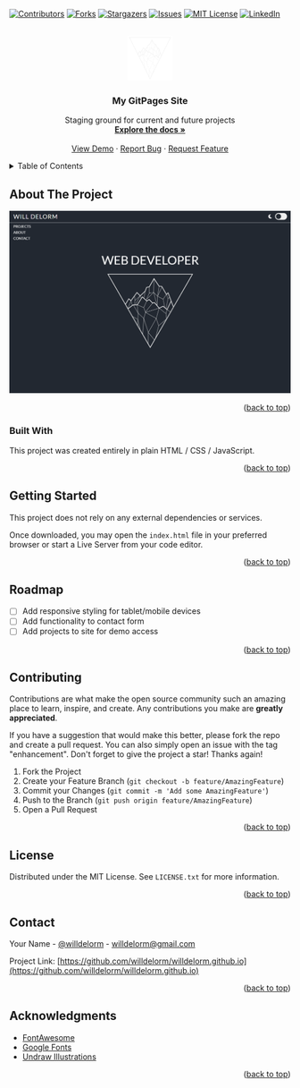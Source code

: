 <a name="readme-top"></a>
<!--
*** README Template created by othneildrew. 
*** You can find their repo here:
*** https://github.com/othneildrew/Best-README-Template
-->


<!-- PROJECT SHIELDS -->
[![Contributors][contributors-shield]][contributors-url]
[![Forks][forks-shield]][forks-url]
[![Stargazers][stars-shield]][stars-url]
[![Issues][issues-shield]][issues-url]
[![MIT License][license-shield]][license-url]
[![LinkedIn][linkedin-shield]][linkedin-url]


<!-- PROJECT LOGO -->
<br />
<div align="center">
  <a href="https://github.com/willdelorm/willdelorm.github.io">
    <img src="assets/img/tattoo-logo-primary.svg" alt="Logo" width="80" height="80">
  </a>

<h3 align="center">My GitPages Site</h3>

  <p align="center">
    Staging ground for current and future projects
    <br />
    <a href="https://github.com/willdelorm/willdelorm.github.io"><strong>Explore the docs »</strong></a>
    <br />
    <br />
    <a href="https://willdelorm.github.io">View Demo</a>
    ·
    <a href="https://github.com/willdelorm/willdelorm.github.io/issues">Report Bug</a>
    ·
    <a href="https://github.com/willdelorm/willdelorm.github.io/issues">Request Feature</a>
  </p>
</div>



<!-- TABLE OF CONTENTS -->
<details>
  <summary>Table of Contents</summary>
  <ol>
    <li>
      <a href="#about-the-project">About The Project</a>
      <ul>
        <li><a href="#built-with">Built With</a></li>
      </ul>
    </li>
    <li>
      <a href="#getting-started">Getting Started</a>
      <ul>
        <li><a href="#prerequisites">Prerequisites</a></li>
        <li><a href="#installation">Installation</a></li>
      </ul>
    </li>
    <li><a href="#usage">Usage</a></li>
    <li><a href="#roadmap">Roadmap</a></li>
    <li><a href="#contributing">Contributing</a></li>
    <li><a href="#license">License</a></li>
    <li><a href="#contact">Contact</a></li>
    <li><a href="#acknowledgments">Acknowledgments</a></li>
  </ol>
</details>



<!-- ABOUT THE PROJECT -->
## About The Project

[![Product Name Screen Shot][product-screenshot]](https://example.com)

<p align="right">(<a href="#readme-top">back to top</a>)</p>


### Built With

This project was created entirely in plain HTML / CSS / JavaScript.

<p align="right">(<a href="#readme-top">back to top</a>)</p>


<!-- GETTING STARTED -->
## Getting Started

This project does not rely on any external dependencies or services. 

Once downloaded, you may open the `index.html` file in your preferred browser or start a Live Server from your code editor.

<p align="right">(<a href="#readme-top">back to top</a>)</p>


<!-- ROADMAP -->
## Roadmap

- [ ] Add responsive styling for tablet/mobile devices
- [ ] Add functionality to contact form
- [ ] Add projects to site for demo access

<p align="right">(<a href="#readme-top">back to top</a>)</p>


<!-- CONTRIBUTING -->
## Contributing

Contributions are what make the open source community such an amazing place to learn, inspire, and create. Any contributions you make are **greatly appreciated**.

If you have a suggestion that would make this better, please fork the repo and create a pull request. You can also simply open an issue with the tag "enhancement".
Don't forget to give the project a star! Thanks again!

1. Fork the Project
2. Create your Feature Branch (`git checkout -b feature/AmazingFeature`)
3. Commit your Changes (`git commit -m 'Add some AmazingFeature'`)
4. Push to the Branch (`git push origin feature/AmazingFeature`)
5. Open a Pull Request

<p align="right">(<a href="#readme-top">back to top</a>)</p>


<!-- LICENSE -->
## License

Distributed under the MIT License. See `LICENSE.txt` for more information.

<p align="right">(<a href="#readme-top">back to top</a>)</p>



<!-- CONTACT -->
## Contact

Your Name - [@willdelorm](https://github.com/willdelorm) - willdelorm@gmail.com

Project Link: [https://github.com/willdelorm/willdelorm.github.io](https://github.com/willdelorm/willdelorm.github.io)

<p align="right">(<a href="#readme-top">back to top</a>)</p>



<!-- ACKNOWLEDGMENTS -->
## Acknowledgments

* [FontAwesome](https://fontawesome.com/)
* [Google Fonts](https://fonts.google.com/)
* [Undraw Illustrations](https://undraw.co/illustrations)

<p align="right">(<a href="#readme-top">back to top</a>)</p>



<!-- MARKDOWN LINKS & IMAGES -->
<!-- https://www.markdownguide.org/basic-syntax/#reference-style-links -->
[contributors-shield]: https://img.shields.io/github/contributors/willdelorm/willdelorm.github.io.svg?style=for-the-badge
[contributors-url]: https://github.com/willdelorm/willdelorm.github.io/graphs/contributors
[forks-shield]: https://img.shields.io/github/forks/willdelorm/willdelorm.github.io.svg?style=for-the-badge
[forks-url]: https://github.com/willdelorm/willdelorm.github.io/network/members
[stars-shield]: https://img.shields.io/github/stars/willdelorm/willdelorm.github.io.svg?style=for-the-badge
[stars-url]: https://github.com/willdelorm/willdelorm.github.io/stargazers
[issues-shield]: https://img.shields.io/github/issues/willdelorm/willdelorm.github.io.svg?style=for-the-badge
[issues-url]: https://github.com/willdelorm/willdelorm.github.io/issues
[license-shield]: https://img.shields.io/github/license/willdelorm/willdelorm.github.io.svg?style=for-the-badge
[license-url]: https://github.com/willdelorm/willdelorm.github.io/blob/main/LICENSE.txt
[linkedin-shield]: https://img.shields.io/badge/-LinkedIn-black.svg?style=for-the-badge&logo=linkedin&colorB=555
[linkedin-url]: https://linkedin.com/in/willdelorm
[product-screenshot]: assets/screenshot.png